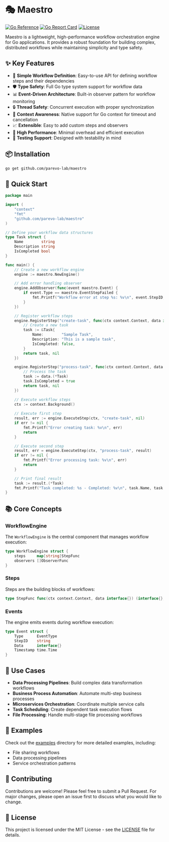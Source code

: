 # 🎭 Maestro

[![Go Reference](https://pkg.go.dev/badge/github.com/parevo-lab/maestro.svg)](https://pkg.go.dev/github.com/parevo-lab/maestro)
[![Go Report Card](https://goreportcard.com/badge/github.com/parevo-lab/maestro)](https://goreportcard.com/report/github.com/parevo-lab/maestro)
[![License](https://img.shields.io/badge/License-MIT-blue.svg)](https://opensource.org/licenses/MIT)

Maestro is a lightweight, high-performance workflow orchestration engine for Go applications. It provides a robust foundation for building complex, distributed workflows while maintaining simplicity and type safety.

## ✨ Key Features

- 🔄 **Simple Workflow Definition**: Easy-to-use API for defining workflow steps and their dependencies
- 🛡️ **Type Safety**: Full Go type system support for workflow data
- 📊 **Event-Driven Architecture**: Built-in observer pattern for workflow monitoring
- 🔒 **Thread Safety**: Concurrent execution with proper synchronization
- 🎯 **Context Awareness**: Native support for Go context for timeout and cancellation
- 📈 **Extensible**: Easy to add custom steps and observers
- 🚀 **High Performance**: Minimal overhead and efficient execution
- 🧪 **Testing Support**: Designed with testability in mind

## 📦 Installation

```bash
go get github.com/parevo-lab/maestro
```

## 🚀 Quick Start

```go
package main

import (
    "context"
    "fmt"
    "github.com/parevo-lab/maestro"
)

// Define your workflow data structures
type Task struct {
    Name        string
    Description string
    IsCompleted bool
}

func main() {
    // Create a new workflow engine
    engine := maestro.NewEngine()

    // Add error handling observer
    engine.AddObserver(func(event maestro.Event) {
        if event.Type == maestro.EventStepFailed {
            fmt.Printf("Workflow error at step %s: %v\n", event.StepID, event.Data)
        }
    })

    // Register workflow steps
    engine.RegisterStep("create-task", func(ctx context.Context, data interface{}) (interface{}, error) {
        // Create a new task
        task := &Task{
            Name:        "Sample Task",
            Description: "This is a sample task",
            IsCompleted: false,
        }
        return task, nil
    })

    engine.RegisterStep("process-task", func(ctx context.Context, data interface{}) (interface{}, error) {
        // Process the task
        task := data.(*Task)
        task.IsCompleted = true
        return task, nil
    })

    // Execute workflow steps
    ctx := context.Background()
    
    // Execute first step
    result, err := engine.ExecuteStep(ctx, "create-task", nil)
    if err != nil {
        fmt.Printf("Error creating task: %v\n", err)
        return
    }

    // Execute second step
    result, err = engine.ExecuteStep(ctx, "process-task", result)
    if err != nil {
        fmt.Printf("Error processing task: %v\n", err)
        return
    }

    // Print final result
    task := result.(*Task)
    fmt.Printf("Task completed: %s - Completed: %v\n", task.Name, task.IsCompleted)
}
```

## 📚 Core Concepts

### WorkflowEngine

The `WorkflowEngine` is the central component that manages workflow execution:

```go
type WorkflowEngine struct {
    steps     map[string]StepFunc
    observers []ObserverFunc
}
```

### Steps

Steps are the building blocks of workflows:

```go
type StepFunc func(ctx context.Context, data interface{}) (interface{}, error)
```

### Events

The engine emits events during workflow execution:

```go
type Event struct {
    Type      EventType
    StepID    string
    Data      interface{}
    Timestamp time.Time
}
```

## 🎯 Use Cases

- **Data Processing Pipelines**: Build complex data transformation workflows
- **Business Process Automation**: Automate multi-step business processes
- **Microservices Orchestration**: Coordinate multiple service calls
- **Task Scheduling**: Create dependent task execution flows
- **File Processing**: Handle multi-stage file processing workflows

## 📖 Examples

Check out the [examples](./examples) directory for more detailed examples, including:
- File sharing workflows
- Data processing pipelines
- Service orchestration patterns

## 🤝 Contributing

Contributions are welcome! Please feel free to submit a Pull Request. For major changes, please open an issue first to discuss what you would like to change.

## 📄 License

This project is licensed under the MIT License - see the [LICENSE](LICENSE) file for details.
